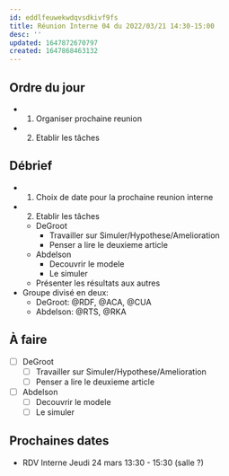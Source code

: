 ```yaml
---
id: eddlfeuwekwdqvsdkivf9fs
title: Réunion Interne 04 du 2022/03/21 14:30-15:00
desc: ''
updated: 1647872670797
created: 1647868463132
---
```


## Ordre du jour
- 1) Organiser prochaine reunion
- 2) Etablir les tâches

## Débrief
- 1) Choix de date pour la prochaine reunion interne
- 2) Etablir les tâches
    - DeGroot
        - Travailler sur Simuler/Hypothese/Amelioration
        - Penser a lire le deuxieme article
    - Abdelson
        - Decouvrir le modele
        - Le simuler
    - Présenter les résultats aux autres
- Groupe divisé en deux:
    - DeGroot: @RDF, @ACA, @CUA
    - Abdelson: @RTS, @RKA

## À faire
- [ ] DeGroot
    - [ ] Travailler sur Simuler/Hypothese/Amelioration
    - [ ] Penser a lire le deuxieme article
- [ ] Abdelson
    - [ ] Decouvrir le modele
    - [ ] Le simuler

## Prochaines dates
- RDV Interne Jeudi 24 mars 13:30 - 15:30 (salle ?)